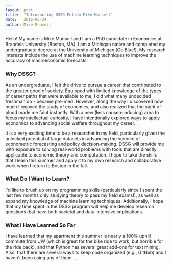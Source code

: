 ```yaml
---
layout: post
title:  "Introducting DSSG Fellow Mike Munsell"
date:   2016-06-24
author: Mike Munsell
---
```


Hello! My name is Mike Munsell and I am a PhD candidate in Economics at Brandeis University (Boston, MA).  I am a Michigan native and completed my undergraduate degree at the University of Michigan (Go Blue!).  My research interests include the use of machine learning techniques to improve the accuracy of macroeconomic forecasts.

### Why DSSG?
As an undergraduate, I felt the drive to pursue a career that contributed to the greater good of society.  Equipped with limited knowledge of the types of career paths that were available to me, I did what many undecided freshman do - became pre-med.  However, along the way I discovered how much I enjoyed the study of economics, and also realized that the sight of blood made me faint instantly.  With a new (less nausea-inducing) area to focus my intellectual curiosity, I have intentionally explored ways to apply economics to advancing social welfare throughout my career. 

It is a very exciting time to be a researcher in my field, particularly given the unlocked potential of large datasets in advancing the science of econometric forecasting and policy decision-making.  DSSG will provide me with exposure to solving real-world problems with tools that are directly applicable to economic theory and computation.  I hope to take the skills that I learn this summer and apply it to my own research and collaborative work when I return to Boston in the fall.

### What Do I Want to Learn?
I'd like to brush up on my programming skills (particularly since I spent the last few months only studying theory to pass my field exams!), as well as expand my knowledge of machine learning techniques.  Additionally, I hope that my time spent in the DSSG program will help me develop research questions that have both societal and data-intensive implications.

### What I Have Learned So Far
I have learned that my apartment this summer is nearly a 100% uphill commute from UW (which is great for the bike ride to work, but horrible for the ride back), and that Python has several great add-ons for text mining.  Also, that there are several ways to keep code organized (e.g., GitHub) and I haven't been using any of them....

